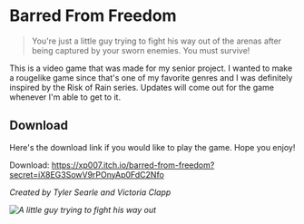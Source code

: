 # Barred From Freedom
> You're just a little guy trying to fight his way out of the arenas after being captured by your sworn enemies. You must survive!


This is a video game that was made for my senior project. I wanted to make a rougelike game since that's one of my favorite genres and I was definitely inspired by the Risk of Rain series. Updates will come out for the game whenever I'm able to get to it.

## Download
Here's the download link if you would like to play the game. Hope you enjoy!

Download: https://xp007.itch.io/barred-from-freedom?secret=iX8EG3SowV9rPOnyAp0FdC2Nfo

<i>Created by Tyler Searle and Victoria Clapp<i>


![A little guy trying to fight his way out](https://xperience007.github.io/images/barred1.png)
